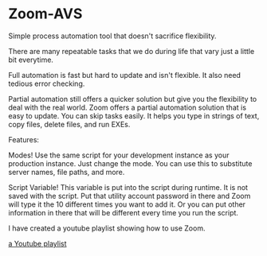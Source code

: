 Zoom-AVS
========

Simple process automation tool that doesn't sacrifice flexibility.


There are many repeatable tasks that we do during life that vary just a little bit everytime.


Full automation is fast but hard to update and isn't flexible. It also need tedious error checking.

Partial automation still offers a quicker solution but give you the flexibility to deal with the real world.  Zoom offers a partial automation solution that is easy to update. You can skip tasks easily. It helps you type in strings of text, copy files, delete files, and run EXEs. 

Features:

Modes!
Use the same script for your development instance as your production instance. Just change the mode. You can use this to substitute server names, file paths, and more. 

Script Variable!
This variable is put into the script during runtime. It is not saved with the script. Put that utility account password in there and Zoom will type it the 10 different times you want to add it. Or you can put other information in there that will be different every time you run the script.


I have created a youtube playlist showing how to use Zoom.

[a Youtube playlist](https://www.youtube.com/watch?v=IxDJ1Ys8dHk&list=PLJ99gvJC3imDHEegQFnUt2AAq4yS6oo-C)
